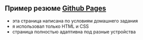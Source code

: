 ## Пример резюме [Github Pages](andreydev22.github.io/cv-form/)

- эта страница написана по условиям домашнего задания
- я использовал только HTML и CSS
- страница полностью адаптивна под разные устройства
